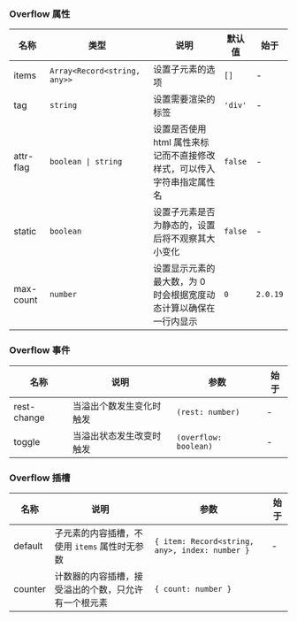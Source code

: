 ### Overflow 属性

| 名称      | 类型                         | 说明                                                                   | 默认值  | 始于     |
| --------- | ---------------------------- | ---------------------------------------------------------------------- | ------- | -------- |
| items     | `Array<Record<string, any>>` | 设置子元素的选项                                                       | `[]`    | -        |
| tag       | `string`                     | 设置需要渲染的标签                                                     | `'div'` | -        |
| attr-flag | `boolean \| string`          | 设置是否使用 html 属性来标记而不直接修改样式，可以传入字符串指定属性名 | `false` | -        |
| static    | `boolean`                    | 设置子元素是否为静态的，设置后将不观察其大小变化                       | `false` | -        |
| max-count | `number`                     | 设置显示元素的最大数，为 0 时会根据宽度动态计算以确保在一行内显示      | `0`     | `2.0.19` |

### Overflow 事件

| 名称        | 说明                     | 参数                  | 始于 |
| ----------- | ------------------------ | --------------------- | ---- |
| rest-change | 当溢出个数发生变化时触发 | `(rest: number)`      | -    |
| toggle      | 当溢出状态发生改变时触发 | `(overflow: boolean)` | -    |

### Overflow 插槽

| 名称    | 说明                                                 | 参数                                           | 始于 |
| ------- | ---------------------------------------------------- | ---------------------------------------------- | ---- |
| default | 子元素的内容插槽，不使用 `items` 属性时无参数        | `{ item: Record<string, any>, index: number }` | -    |
| counter | 计数器的内容插槽，接受溢出的个数，只允许有一个根元素 | `{ count: number }`                            |
